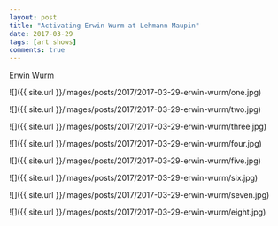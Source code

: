 ```yaml
---
layout: post
title: "Activating Erwin Wurm at Lehmann Maupin"
date: 2017-03-29
tags: [art shows]
comments: true
---
```

[Erwin Wurm](https://www.artsy.net/artist/erwin-wurm)

![]({{ site.url }}/images/posts/2017/2017-03-29-erwin-wurm/one.jpg)

![]({{ site.url }}/images/posts/2017/2017-03-29-erwin-wurm/two.jpg)

![]({{ site.url }}/images/posts/2017/2017-03-29-erwin-wurm/three.jpg)

![]({{ site.url }}/images/posts/2017/2017-03-29-erwin-wurm/four.jpg)

![]({{ site.url }}/images/posts/2017/2017-03-29-erwin-wurm/five.jpg)

![]({{ site.url }}/images/posts/2017/2017-03-29-erwin-wurm/six.jpg)

![]({{ site.url }}/images/posts/2017/2017-03-29-erwin-wurm/seven.jpg)

![]({{ site.url }}/images/posts/2017/2017-03-29-erwin-wurm/eight.jpg)


